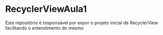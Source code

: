# RecyclerViewAula1
Este repositório é responsável por expor o projeto inicial de RecyclerView facilitando o entendimento do mesmo
